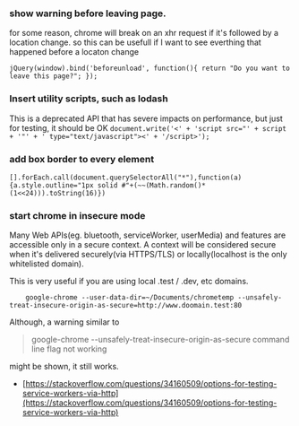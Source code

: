 ### show warning before leaving page.
for some reason, chrome will break on an xhr request if it's followed by a location change. so this can be usefull if I want to see everthing that happened before a locaton change 

`jQuery(window).bind('beforeunload', function(){
    return "Do you want to leave this page?";
});`

### Insert utility scripts, such as lodash
This is a deprecated API that has severe impacts on performance, but just for testing, it should be OK 
`document.write('<' + 'script src="' + script + '"' +
                   ' type="text/javascript"><' + '/script>');`

### add box border to every element

    [].forEach.call(document.querySelectorAll("*"),function(a){a.style.outline="1px solid #"+(~~(Math.random()*(1<<24))).toString(16)})

### start chrome in insecure mode
Many Web APIs(eg. bluetooth, serviceWorker, userMedia) and features are accessible only in a secure context. A context will be considered secure when it's delivered securely(via HTTPS/TLS) or locally(localhost is the only whitelisted domain).

This is very useful if you are using local .test / .dev, etc domains.

        google-chrome --user-data-dir=~/Documents/chrometemp --unsafely-treat-insecure-origin-as-secure=http://www.doomain.test:80 

Although, a warning similar to
 > google-chrome --unsafely-treat-insecure-origin-as-secure command line flag not working
 
might be shown, it still works.

 - [https://stackoverflow.com/questions/34160509/options-for-testing-service-workers-via-http](https://stackoverflow.com/questions/34160509/options-for-testing-service-workers-via-http)
